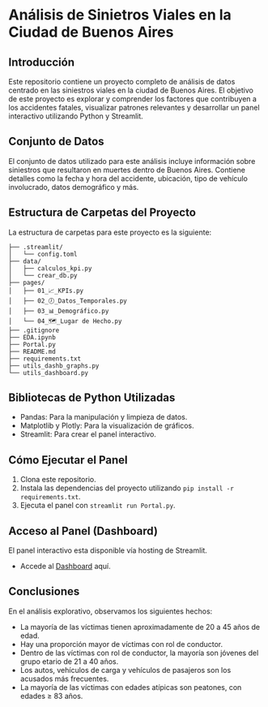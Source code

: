 # Análisis de Sinietros Viales en la Ciudad de Buenos Aires

## Introducción
Este repositorio contiene un proyecto completo de análisis de datos centrado en las siniestros viales en la ciudad de Buenos Aires. El objetivo de este proyecto es explorar y comprender los factores que contribuyen a los accidentes fatales, visualizar patrones relevantes y desarrollar un panel interactivo utilizando Python y Streamlit.

## Conjunto de Datos
El conjunto de datos utilizado para este análisis incluye información sobre siniestros que resultaron en muertes dentro de Buenos Aires. Contiene detalles como la fecha y hora del accidente, ubicación, tipo de vehículo involucrado, datos demográfico y más.

## Estructura de Carpetas del Proyecto
La estructura de carpetas para este proyecto es la siguiente:
```
├── .streamlit/
│   └── config.toml
├── data/
│   ├── calculos_kpi.py
│   └── crear_db.py
├── pages/
│   ├── 01_📈_KPIs.py
│   ├── 02_🕖_Datos_Temporales.py
│   ├── 03_📊_Demográfico.py
│   └── 04_🗺️_Lugar de Hecho.py
├── .gitignore
├── EDA.ipynb
├── Portal.py
├── README.md
├── requirements.txt
├── utils_dashb_graphs.py
└── utils_dashboard.py
```

## Bibliotecas de Python Utilizadas
- Pandas: Para la manipulación y limpieza de datos.
- Matplotlib y Plotly: Para la visualización de gráficos.
- Streamlit: Para crear el panel interactivo.

## Cómo Ejecutar el Panel
1. Clona este repositorio.
2. Instala las dependencias del proyecto utilizando `pip install -r requirements.txt`.
3. Ejecuta el panel con `streamlit run Portal.py`.

## Acceso al Panel (Dashboard)
El panel interactivo esta disponible vía hosting de Streamlit.
- Accede al [Dashboard](https://siniestros-viales-caba-dashboard.streamlit.app/) aquí.

## Conclusiones
En el análisis explorativo, observamos los siguientes hechos:
- La mayoría de las víctimas tienen aproximadamente de 20 a 45 años de edad.
- Hay una proporción mayor de víctimas con rol de conductor.
- Dentro de las víctimas con rol de conductor, la mayoría son jóvenes del grupo etario de 21 a 40 años.
- Los autos, vehículos de carga y vehículos de pasajeros son los acusados más frecuentes.
- La mayoría de las víctimas con edades atípicas son peatones, con edades ≥ 83 años.
